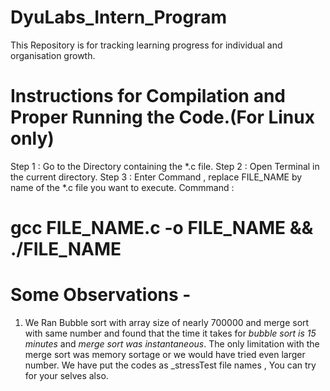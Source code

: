 # DyuLabs_Intern_Program
This Repository is for tracking learning progress for individual and organisation growth.

# Instructions for Compilation and Proper Running the Code.(For Linux only)

Step 1 : Go to the Directory containing the *.c file.
Step 2 : Open Terminal in the current directory.
Step 3 : Enter Command , replace FILE_NAME by name of the *.c file you want to execute. 
Commmand : 
# gcc FILE_NAME.c -o FILE_NAME && ./FILE_NAME




# Some Observations - 

1. We Ran Bubble sort with array size of nearly 700000 and merge sort with same number and found that the time it takes for *bubble sort is 15 minutes* and *merge sort was instantaneous*. The only limitation with the merge sort was memory sortage or we would have tried even larger number.
We have put the codes as _stressTest file names , You can try for your selves also.
